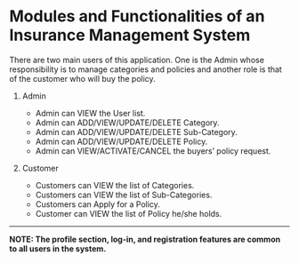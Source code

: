 # Modules and Functionalities of an Insurance Management System


There are two main users of this application. 
One is the Admin whose responsibility is to manage categories and policies and another role is that of  the customer who will buy the policy.

1) Admin
   - Admin can VIEW the User list.
   - Admin can ADD/VIEW/UPDATE/DELETE Category.
   - Admin can ADD/VIEW/UPDATE/DELETE Sub-Category.
   - Admin can ADD/VIEW/UPDATE/DELETE Policy.
   - Admin can VIEW/ACTIVATE/CANCEL the buyers’ policy request.

2) Customer
   - Customers can VIEW the list of Categories.
   - Customers can VIEW the list of Sub-Categories.
   - Customers can Apply for a Policy.
   - Customer can VIEW the list of Policy he/she holds.
<hr/>

   <b>NOTE: The profile section, log-in, and registration features are common to all
   users in the system.</b>
